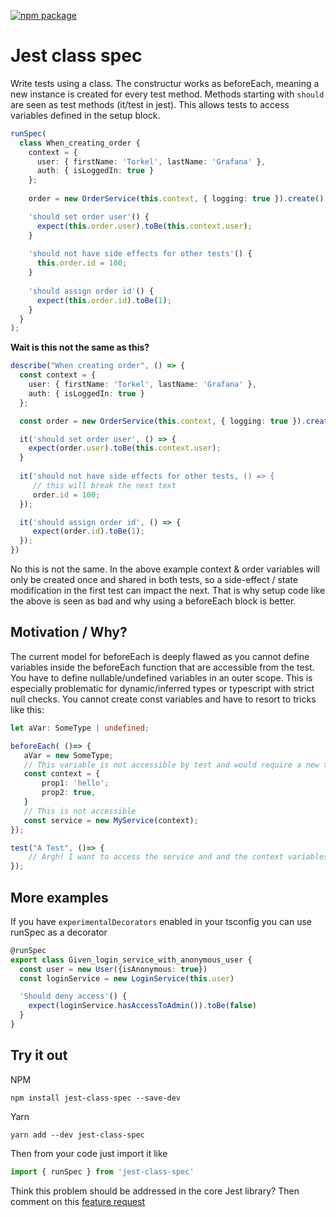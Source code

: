 [![npm package](https://img.shields.io/npm/v/jest-class-spec.svg?style=flat-square)](https://www.npmjs.org/package/jest-class-spec)

# Jest class spec

Write tests using a class. The constructur works as beforeEach, meaning a new instance is created for every test method. Methods starting with `should` are seen as test methods (it/test in jest). This
allows tests to access variables defined in the setup block.

```typescript
runSpec(
  class When_creating_order {
    context = {
      user: { firstName: 'Torkel', lastName: 'Grafana' },
      auth: { isLoggedIn: true }
    };
    
    order = new OrderService(this.context, { logging: true }).create();        

    'should set order user'() {
      expect(this.order.user).toBe(this.context.user);
    }
    
    'should not have side effects for other tests'() {
      this.order.id = 100;
    }
    
    'should assign order id'() {      
      expect(this.order.id).toBe(1);
    }
  }
);

```

**Wait is this not the same as this?**

```typescript
describe("When creating order", () => {
  const context = {
    user: { firstName: 'Torkel', lastName: 'Grafana' },
    auth: { isLoggedIn: true }
  };

  const order = new OrderService(this.context, { logging: true }).create();        

  it('should set order user', () => {
    expect(order.user).toBe(this.context.user);
  }
  
  it('should not have side effects for other tests, () => {  
     // this will break the next text
     order.id = 100;
  });

  it('should assign order id', () => {    
     expect(order.id).toBe(1);
  });
})
```

No this is not the same. In the above example context & order variables will only be created once and shared in both tests, so a side-effect / state modification in the first test can impact the next. That
is why setup code like the above is seen as bad and why using a beforeEach block is better.


## Motivation / Why?


The current model for beforeEach is deeply flawed as you cannot define variables inside the beforeEach function that are accessible from the test. You have to define nullable/undefined variables in an outer scope.
This is especially problematic for dynamic/inferred types or typescript with strict null checks. You cannot create const variables and have to resort to tricks like this:

```typescript
let aVar: SomeType | undefined;

beforeEach( ()=> {
   aVar = new SomeType;
   // This variable is not accessible by test and would require a new type definition for an outer variable :(
   const context = {
       prop1: 'hello';
       prop2: true,
   }
   // This is not accessible
   const service = new MyService(context);
});

test("A Test", ()=> {
    // Argh! I want to access the service and and the context variables :(
});
```

## More examples

If you have `experimentalDecorators` enabled in your tsconfig you can use runSpec as a decorator

```typescript
@runSpec
export class Given_login_service_with_anonymous_user {
  const user = new User({isAnonymous: true})
  const loginService = new LoginService(this.user)

  'Should deny access'() {
    expect(loginService.hasAccessToAdmin()).toBe(false)
  }
}
```

## Try it out

NPM

```
npm install jest-class-spec --save-dev
```

Yarn
```
yarn add --dev jest-class-spec
```

Then from your code just import it like

```typescript
import { runSpec } from 'jest-class-spec'
```

Think this problem should be addressed in the core Jest library? Then comment on this [feature request](https://github.com/facebook/jest/issues/10886)
